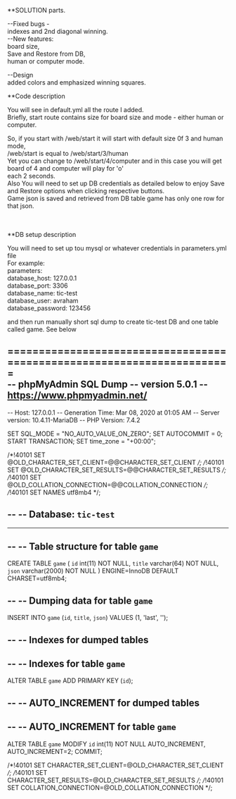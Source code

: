 **SOLUTION parts.<br/>

--Fixed bugs - <br/>
  indexes and 2nd diagonal winning.<br/>
--New features: <br/>
board size, <br/>
Save and Restore from DB,<br/>
human or computer mode.<br/>

--Design <br/>
added colors and emphasized winning squares.

**Code description <br/>

You will see in default.yml all the route I added. <br/>
Briefly, start route contains size for board size and mode - either human or computer. <br/>

So, if you start with /web/start it will start with default size 0f 3 and human mode,<br/>
/web/start is equal to /web/start/3/human <br/>
Yet you can change to /web/start/4/computer and in this case you will get board of 4 and computer will play for 'o'<br/>
each 2 seconds.<br/>
Also You will need to set up DB credentials as detailed below to enjoy Save and Restore options when clicking respective buttons.<br/>
Game json is saved and retrieved from DB table game has only one row for that json.<br/>
<br/>
<br/>

**DB setup description <br/>

You will need to set up tou mysql or whatever credentials in parameters.yml file <br/>
For example: <br/>
parameters:<br/>
    database_host: 127.0.0.1 <br/>
    database_port: 3306 <br/>
    database_name: tic-test <br/>
    database_user: avraham <br/>
    database_password: 123456 <br/>
    
and then run manually short sql dump to create tic-test DB and one table called game. See below <br/>

=======================================================================
<br/>
-- phpMyAdmin SQL Dump
-- version 5.0.1
-- https://www.phpmyadmin.net/
--
-- Host: 127.0.0.1
-- Generation Time: Mar 08, 2020 at 01:05 AM
-- Server version: 10.4.11-MariaDB
-- PHP Version: 7.4.2

SET SQL_MODE = "NO_AUTO_VALUE_ON_ZERO";
SET AUTOCOMMIT = 0;
START TRANSACTION;
SET time_zone = "+00:00";


/*!40101 SET @OLD_CHARACTER_SET_CLIENT=@@CHARACTER_SET_CLIENT */;
/*!40101 SET @OLD_CHARACTER_SET_RESULTS=@@CHARACTER_SET_RESULTS */;
/*!40101 SET @OLD_COLLATION_CONNECTION=@@COLLATION_CONNECTION */;
/*!40101 SET NAMES utf8mb4 */;

--
-- Database: `tic-test`
--

-- --------------------------------------------------------

--
-- Table structure for table `game`
--

CREATE TABLE `game` (
  `id` int(11) NOT NULL,
  `title` varchar(64) NOT NULL,
  `json` varchar(2000) NOT NULL
) ENGINE=InnoDB DEFAULT CHARSET=utf8mb4;

--
-- Dumping data for table `game`
--

INSERT INTO `game` (`id`, `title`, `json`) VALUES
(1, 'last', '');

--
-- Indexes for dumped tables
--

--
-- Indexes for table `game`
--
ALTER TABLE `game`
  ADD PRIMARY KEY (`id`);

--
-- AUTO_INCREMENT for dumped tables
--

--
-- AUTO_INCREMENT for table `game`
--
ALTER TABLE `game`
  MODIFY `id` int(11) NOT NULL AUTO_INCREMENT, AUTO_INCREMENT=2;
COMMIT;

/*!40101 SET CHARACTER_SET_CLIENT=@OLD_CHARACTER_SET_CLIENT */;
/*!40101 SET CHARACTER_SET_RESULTS=@OLD_CHARACTER_SET_RESULTS */;
/*!40101 SET COLLATION_CONNECTION=@OLD_COLLATION_CONNECTION */;


